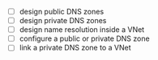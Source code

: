 
- [ ] design public DNS zones
- [ ] design private DNS zones
- [ ] design name resolution inside a VNet
- [ ] configure a public or private DNS zone
- [ ] link a private DNS zone to a VNet
